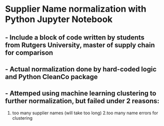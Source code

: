 # Supplier Name normalization with Python Jupyter Notebook
## - Include a block of code written by students from Rutgers University, master of supply chain for comparison
## - Actual normalization done by hard-coded logic and Python CleanCo package 
## - Attemped using machine learning clustering to further normalization, but failed under 2 reasons: 
1. too many supplier names (will take too long) 2.too many name errors for clustering
